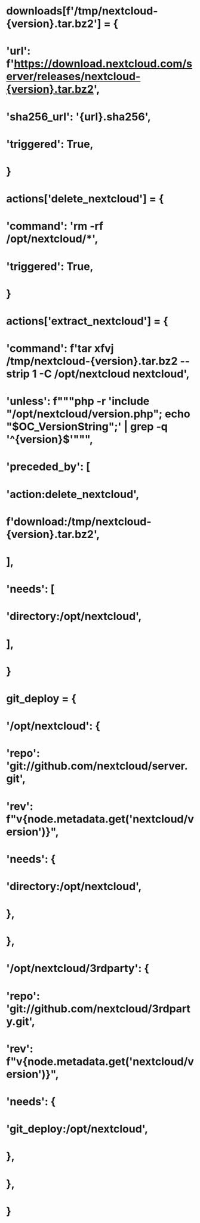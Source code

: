 # downloads[f'/tmp/nextcloud-{version}.tar.bz2'] = {
#     'url': f'https://download.nextcloud.com/server/releases/nextcloud-{version}.tar.bz2',
#     'sha256_url': '{url}.sha256',
#     'triggered': True,
# }
# actions['delete_nextcloud'] = {
#     'command': 'rm -rf /opt/nextcloud/*',
#     'triggered': True,
# }
# actions['extract_nextcloud'] = {
#     'command': f'tar xfvj /tmp/nextcloud-{version}.tar.bz2 --strip 1 -C /opt/nextcloud nextcloud',
#     'unless': f"""php -r 'include "/opt/nextcloud/version.php"; echo "$OC_VersionString";' | grep -q '^{version}$'""",
#     'preceded_by': [
#         'action:delete_nextcloud',
#         f'download:/tmp/nextcloud-{version}.tar.bz2',
#     ],
#     'needs': [
#         'directory:/opt/nextcloud',
#     ],
# }


# git_deploy = {
#     '/opt/nextcloud': {
#         'repo': 'git://github.com/nextcloud/server.git',
#         'rev': f"v{node.metadata.get('nextcloud/version')}",
#         'needs': {
#             'directory:/opt/nextcloud',
#         },
#     },
#     '/opt/nextcloud/3rdparty': {
#         'repo': 'git://github.com/nextcloud/3rdparty.git',
#         'rev': f"v{node.metadata.get('nextcloud/version')}",
#         'needs': {
#             'git_deploy:/opt/nextcloud',
#         },
#     },
# }
